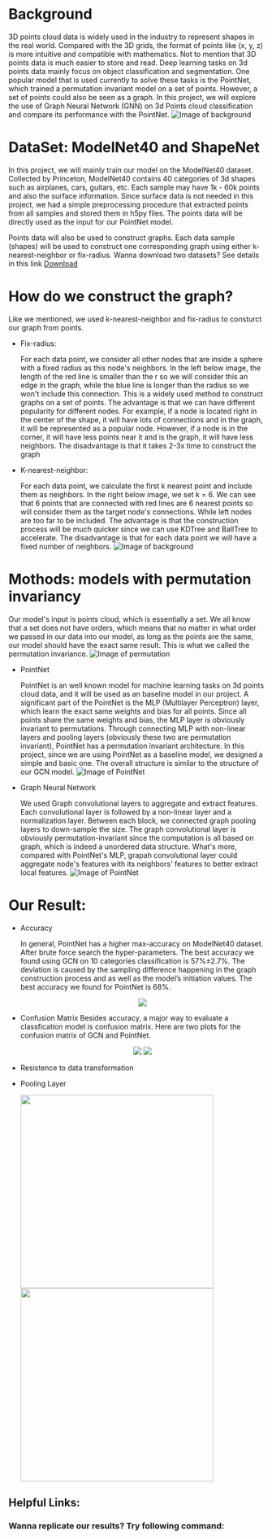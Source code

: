 # Background
3D points cloud data is widely used in the industry to represent shapes in the real world. Compared with the 3D grids, the format of points like (x, y, z) is more intuitive and compatible with mathematics. Not to mention that 3D points data is much easier to store and read. Deep learning tasks on 3d points data mainly focus on object classification and segmentation. One popular model that is used currently to solve these tasks is the PointNet, which trained a permutation invariant model on a set of points. However, a set of points could also be seen as a graph. In this project, we will explore the use of Graph Neural Network (GNN) on 3d Points cloud classification and compare its performance with the PointNet. 
![Image of background](https://raw.githubusercontent.com/ctwayen/Graph-Neural-Network-on-3D-Points/main/images/background.PNG)

# DataSet: ModelNet40 and ShapeNet
In this project, we will mainly train our model on the ModelNet40 dataset. Collected by Princeton, ModelNet40 contains 40 categories of 3d shapes such as airplanes, cars, guitars, etc. Each sample may have 1k - 60k points and also the surface information. Since surface data is not needed in this project, we had a simple preprocessing procedure that extracted points from all samples and stored them in h5py files. The points data will be directly used as the input for our PointNet model. 
 
Points data will also be used to construct graphs. Each data sample (shapes) will be used to construct one corresponding graph using either k-nearest-neighbor or fix-radius. Wanna download two datasets? See details in this link
 [Download](https://ctwayen.github.io/Graph-Neural-Network-on-3D-Points/dataset/)


# How do we construct the graph?
Like we mentioned, we used k-nearest-neighbor and fix-radius to consturct our graph from points.

* Fix-radius:

     For each data point, we consider all other nodes that are inside a sphere with a fixed radius as this node's neighbors. In the left below image, the length of the red line is smaller than the r so we will consider this an edge in the graph, while the blue line is longer than the radius so we won't include this connection. This is a widely used method to construct graphs on a set of points. The advantage is that we can have different popularity for different nodes. For example, if a node is located right in the center of the shape, it will have lots of connections and in the graph, it will be represented as a popular node. However, if a node is in the corner, it will have less points near it and is the graph, it will have less neighbors. The disadvantage is that it takes 2-3x time to construct the graph

* K-nearest-neighbor:

    For each data point, we calculate the first k nearest point and include them as neighbors. In the right below image, we set k = 6. We can see that 6 points that are connected with red lines are 6 nearest points so will consider them as the target node's connections. While left nodes are too far to be included. The advantage is that the construction process will be much quicker since we can use KDTree and BallTree to accelerate. The disadvantage is that for each data point we will have a fixed number of neighbors.
![Image of background](https://raw.githubusercontent.com/ctwayen/Graph-Neural-Network-on-3D-Points/main/images/dataset.PNG)

# Mothods: models with permutation invariancy

Our model's input is points cloud, which is essentially a set. We all know that a set does not have orders, which means that no matter in what order we passed in our data into our model, as long as the points are the same, our model should have the exact same result. This is what we called the permutation invariance. 
![Image of permutation](https://raw.githubusercontent.com/ctwayen/Graph-Neural-Network-on-3D-Points/main/images/permutation.jpg
)

* PointNet

    PointNet is an well known model for machine learning tasks on 3d points cloud data, and it will be used as an baseline model in our project. A significant part of the PointNet is the MLP (Multilayer Perceptron) layer, which learn the exact same weights and bias for all points. Since all points share the same weights and bias, the MLP layer is obviously invariant to permutations. Through connecting MLP with non-linear layers and pooling layers (obviously these two are permutation invariant), PointNet has a permutation invariant architecture. In this project, since we are using PointNet as a baseline model, we designed a simple and basic one. The overall structure is similar to the structure of our GCN model. 
    ![Image of PointNet](https://raw.githubusercontent.com/ctwayen/Graph-Neural-Network-on-3D-Points/main/images/PointNet.jpg) 
    


* Graph Neural Network

    We used Graph convolutional layers to aggregate and extract features. Each convolutional layer is followed by a non-linear layer and a normalization layer. Between each block, we connected graph pooling layers to down-sample the size. The graph convolutional layer is obviously permutation-invariant since the computation is all based on graph, which is indeed a unordered data structure. What's more, compared with PointNet's MLP, grapah convolutional layer could aggregate node's features with its neighbors' features to better extract local features. 
    ![Image of PointNet](https://raw.githubusercontent.com/ctwayen/Graph-Neural-Network-on-3D-Points/main/images/GCN.jpg)

# Our Result:

* Accuracy

    In general, PointNet has a higher max-accuracy on ModelNet40 dataset. After brute force search the hyper-parameters. The best accuracy we found using GCN on 10 categories classification is 57%±2.7%. The deviation is caused by the sampling difference happening in the graph construction process and as well as the model’s initiation values. The best accuracy we found for PointNet is 68%. 

    <p align="center">
        <img src="https://raw.githubusercontent.com/ctwayen/Graph-Neural-Network-on-3D-Points/main/images/accuracy.PNG" />
    </p>

* Confusion Matrix
    Besides accuracy, a major way to evaluate a classfication model is confusion matrix. Here are two plots for the confusion matrix of GCN and PointNet. 

    <p align="center">
        <img src="https://raw.githubusercontent.com/ctwayen/Graph-Neural-Network-on-3D-Points/main/images/cf_GCN.png" />
        <img src="https://raw.githubusercontent.com/ctwayen/Graph-Neural-Network-on-3D-Points/main/images/cf_pt.png" />
    </p>


* Resistence to data transformation


* Pooling Layer

    <p float="left">
        <img src="https://raw.githubusercontent.com/ctwayen/Graph-Neural-Network-on-3D-Points/main/images/points.gif" width="380" height="380"/>
        <img src="https://raw.githubusercontent.com/ctwayen/Graph-Neural-Network-on-3D-Points/main/images/graph.gif" width="380" height="380"/>
    </p>

## Helpful Links:

### Wanna replicate our results? Try following command: